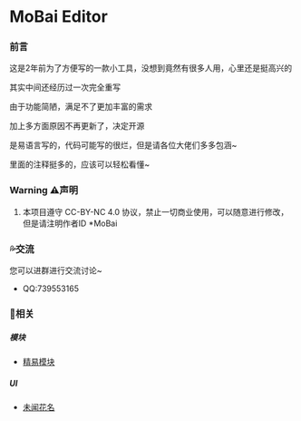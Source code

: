 # MoBai Editor

### 前言

这是2年前为了方便写的一款小工具，没想到竟然有很多人用，心里还是挺高兴的

其实中间还经历过一次完全重写

由于功能简陋，满足不了更加丰富的需求

加上多方面原因不再更新了，决定开源

是易语言写的，代码可能写的很烂，但是请各位大佬们多多包涵~

里面的注释挺多的，应该可以轻松看懂~



### Warning ⚠️声明

1. 本项目遵守 CC-BY-NC 4.0 协议，禁止一切商业使用，可以随意进行修改，但是请注明作者ID   *MoBai



### 💦交流

您可以进群进行交流讨论~

- QQ:739553165

### 🔗相关

##### 模块

- [精易模块](https://ec.125.la/) 

##### UI

- [未闻花名](https://bbs.125.la/forum.php?mod=viewthread&tid=14421234)
